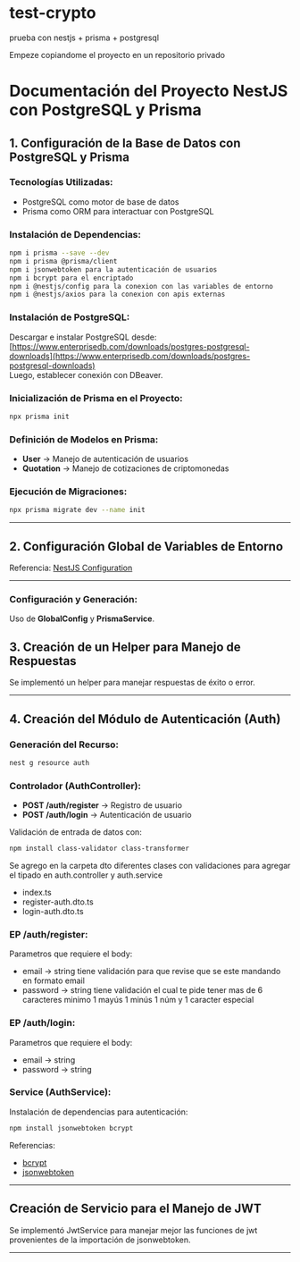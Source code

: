 # test-crypto
prueba con nestjs + prisma + postgresql

Empeze copiandome el proyecto en un repositorio privado

# Documentación del Proyecto NestJS con PostgreSQL y Prisma

## 1. Configuración de la Base de Datos con PostgreSQL y Prisma

### Tecnologías Utilizadas:
- PostgreSQL como motor de base de datos
- Prisma como ORM para interactuar con PostgreSQL

### Instalación de Dependencias:
```sh
npm i prisma --save --dev
npm i prisma @prisma/client
npm i jsonwebtoken para la autenticación de usuarios
npm i bcrypt para el encriptado
npm i @nestjs/config para la conexion con las variables de entorno
npm i @nestjs/axios para la conexion con apis externas
```

### Instalación de PostgreSQL:
Descargar e instalar PostgreSQL desde:  
[https://www.enterprisedb.com/downloads/postgres-postgresql-downloads](https://www.enterprisedb.com/downloads/postgres-postgresql-downloads)  
Luego, establecer conexión con DBeaver.

### Inicialización de Prisma en el Proyecto:
```sh
npx prisma init
```

### Definición de Modelos en Prisma:
- **User** -> Manejo de autenticación de usuarios
- **Quotation** -> Manejo de cotizaciones de criptomonedas

### Ejecución de Migraciones:
```sh
npx prisma migrate dev --name init
```

---

## 2. Configuración Global de Variables de Entorno
Referencia: [NestJS Configuration](https://docs.nestjs.com/techniques/configuration)

---

### Configuración y Generación:
Uso de **GlobalConfig** y **PrismaService**.

## 3. Creación de un Helper para Manejo de Respuestas
Se implementó un helper para manejar respuestas de éxito o error.

---

## 4. Creación del Módulo de Autenticación (Auth)

### Generación del Recurso:
```sh
nest g resource auth
```

### Controlador (AuthController):
- **POST /auth/register** -> Registro de usuario
- **POST /auth/login** -> Autenticación de usuario  

Validación de entrada de datos con:
```sh
npm install class-validator class-transformer
```
Se agrego en la carpeta dto diferentes clases con validaciones para agregar el tipado en auth.controller y auth.service
- index.ts
- register-auth.dto.ts
- login-auth.dto.ts

### EP /auth/register:
Parametros que requiere el body:
- email -> string tiene validación para que revise que se este mandando en formato email
- password -> string tiene validación el cual te pide tener mas de 6 caracteres minimo 1 mayús 1 minús 1 núm y 1 caracter especial

### EP /auth/login:
Parametros que requiere el body:
- email -> string
- password -> string

### Service (AuthService):
Instalación de dependencias para autenticación:
```sh
npm install jsonwebtoken bcrypt
```
Referencias:  
- [bcrypt](https://www.npmjs.com/package/bcrypt)  
- [jsonwebtoken](https://www.npmjs.com/package/jsonwebtoken)  

---

## Creación de Servicio para el Manejo de JWT
Se implementó JwtService para manejar mejor las funciones de jwt provenientes de la importación de jsonwebtoken.

---